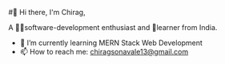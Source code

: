 
#👋 Hi there, I'm Chirag,

A 👨‍💻software-development enthusiast and 👀learner from India.

- 🌱 I’m currently learning MERN Stack Web Development
- 📫 How to reach me: chiragsonavale13@gmail.com

